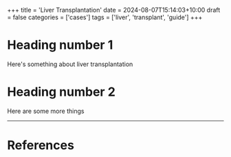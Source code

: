 +++
title = 'Liver Transplantation'
date = 2024-08-07T15:14:03+10:00
draft = false
categories = ['cases']
tags = ['liver', 'transplant', 'guide']
+++

# Heading number 1
Here's something about liver transplantation

# Heading number 2
Here are some more things

---

# References